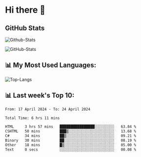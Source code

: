 # Hi there 👋

## GitHub Stats
![Github-Stats](https://github-readme-stats-sigma-five.vercel.app/api?username=ltorson&show_icons=true&theme=radical&count_private=true)

![GitHub-Stats](https://github-readme-stats.vercel.app/api/wakatime?username=LeeTorson&theme=synthwave&size_weight=0.5&count_weight=0.5&title_color=36F9F6&langs_count=10&count_private=true)

## 📊 My Most Used Languages:
![Top-Langs](https://github-readme-stats-sigma-five.vercel.app/api/top-langs/?username=LTorson&layout=compact&langs_count=10)


## 📊 Last week's Top 10:
<!--START_SECTION:waka-->

```txt
From: 17 April 2024 - To: 24 April 2024

Total Time: 6 hrs 11 mins

HTML     3 hrs 57 mins   ████████████████░░░░░░░░░   63.84 %
CSHTML   50 mins         ███▒░░░░░░░░░░░░░░░░░░░░░   13.68 %
C#       34 mins         ██▒░░░░░░░░░░░░░░░░░░░░░░   09.21 %
Binary   30 mins         ██░░░░░░░░░░░░░░░░░░░░░░░   08.19 %
Other    18 mins         █▒░░░░░░░░░░░░░░░░░░░░░░░   05.00 %
Text     0 secs          ░░░░░░░░░░░░░░░░░░░░░░░░░   00.08 %
```

<!--END_SECTION:waka-->

